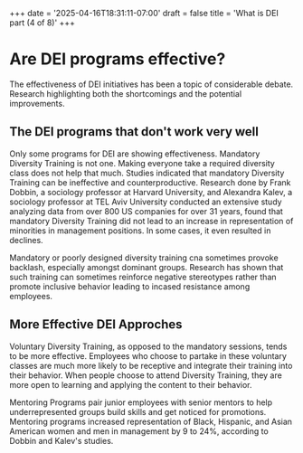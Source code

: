 +++
date = '2025-04-16T18:31:11-07:00'
draft = false
title = 'What is DEI part (4 of 8)'
+++


# Are DEI programs effective?

The effectiveness of DEI initiatives has been a topic of considerable debate. Research highlighting both the shortcomings and the potential improvements. 

## The DEI programs that don't work very well
Only some programs for DEI are showing effectiveness. Mandatory Diversity Training is not one. Making everyone take a required diversity class does not help that much. Studies indicated that mandatory Diversity Training can be ineffective and counterproductive. Research done by Frank Dobbin, a sociology professor at Harvard University, and Alexandra Kalev, a sociology professor at TEL Aviv University conducted an extensive study analyzing data from over 800 US companies for over 31 years, found that mandatory Diversity Training did not lead to an increase in representation of minorities in management positions. In some cases, it even resulted in declines. 

Mandatory or poorly designed diversity training cna sometimes provoke backlash, especially amongst dominant groups. Research has shown that such training can sometimes reinforce negative stereotypes rather than promote inclusive behavior leading to incased resistance among employees. 

## More Effective DEI Approches 
Voluntary Diversity Training, as opposed to the mandatory sessions, tends to be more effective. Employees who choose to partake in these voluntary classes are much more likely to be receptive and integrate their training into their behavior. When people choose to attend Diversity Training, they are more open to learning and applying the content to their behavior. 

Mentoring Programs pair junior employees with senior mentors to help underrepresented groups build skills and get noticed for promotions. Mentoring programs increased representation of Black, Hispanic, and Asian American women and men in management by 9 to 24%, according to Dobbin and Kalev's studies. 



